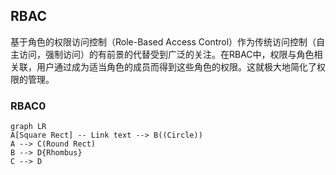 ## RBAC
基于角色的权限访问控制（Role-Based Access Control）作为传统访问控制（自主访问，强制访问）的有前景的代替受到广泛的关注。在RBAC中，权限与角色相关联，用户通过成为适当角色的成员而得到这些角色的权限。这就极大地简化了权限的管理。

### RBAC0
```mermaid
graph LR
A[Square Rect] -- Link text --> B((Circle))
A --> C(Round Rect)
B --> D{Rhombus}
C --> D
```
<!--stackedit_data:
eyJoaXN0b3J5IjpbMjE2NzMyNTU0LDEyMjQ5OTAzNDZdfQ==
-->